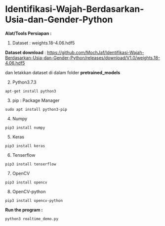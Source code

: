 # Identifikasi-Wajah-Berdasarkan-Usia-dan-Gender-Python

<b>Alat/Tools Persiapan :</b>

1. Dataset : weights.18-4.06.hdf5

<b>Dataset download</b> : https://github.com/MochJaf/Identifikasi-Wajah-Berdasarkan-Usia-dan-Gender-Python/releases/download/V1.0/weights.18-4.06.hdf5

   dan letakkan dataset di dalam folder <b>pretrained_models</b>


2. Python3.7.3
```
apt-get install python3
```
3. pip : Package Manager
```
sudo apt install python3-pip
```
4. Numpy
```
pip3 install numpy
```
5. Keras
```
pip3 install keras
```
6. Tenserflow
```
pip3 install tenserflow
```
7. OpenCV
```
pip3 install opencv
```
8. OpenCV-python
```
pip3 install opencv-python
```
<b> Run the program : </b>
```
python3 realtime_demo.py
```
